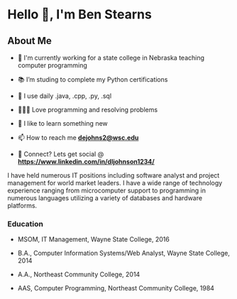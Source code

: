 # Hello 👋, I'm Ben Stearns
## About Me

- 🏦 I'm currently working for a state college in Nebraska teaching computer programming

- 📚 I’m studing to complete my Python certifications

- 🤔 I use daily .java, .cpp, .py, .sql

- 👨🏻‍💻 Love programming and resolving problems

- 🧠 I like to learn something new

- 📫 How to reach me **dejohns2@wsc.edu**

- 💬 Connect? Lets get social @ **https://www.linkedin.com/in/dljohnson1234/**


I have held numerous IT positions including software analyst and project management for world market leaders. I have a wide range of technology experience ranging from microcomputer support to programming in numerous languages utilizing a variety of databases and hardware platforms.

### Education

- MSOM, IT Management, Wayne State College, 2016

- B.A., Computer Information Systems/Web Analyst, Wayne State College, 2014

- A.A., Northeast Community College, 2014

- AAS, Computer Programming, Northeast Community College, 1984
